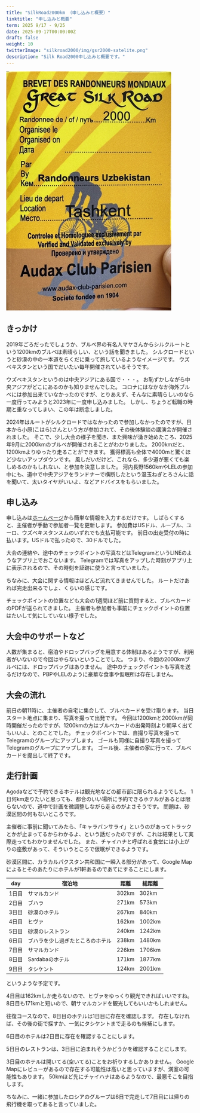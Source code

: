 ```yaml
---
title: "SilkRoad2000km （申し込みと概要）"
linktitle: "申し込みと概要"
term: 2025 9/17 - 9/25
date: 2025-09-17T00:00:00Z
draft: false
weight: 10
twitterImage: "silkroad2000/img/gsr2000-satelite.png"
description: "Silk Road2000申し込みと概要です。"
---
```

![](../img/brevetcard.jpg)

## きっかけ

2019年ごろだったでしょうか、ブルベ界の有名人マヤさんからシルクルートという1200kmのブルベは素晴らしい、という話を聞きました。
シルクロードというと砂漠の中の一本道をらくだに乗って旅しているようなイメージです。
ウズベキスタンという国でだいたい毎年開催されているそうです。

ウズベキスタンというのは中央アジアにある国で・・・。
お恥ずかしながら中央アジアがどこにあるのかも知りませんでした。
コロナにはなかなか海外ブルベには参加出来ていなかったのですが、とりあえず、そんなに素晴らしいのなら一度行ってみようと2023年に一度申し込みました。
しかし、ちょうど転職の時期と重なってしまい、この年は断念しました。

2024年はルートがシルクロードではなかったので参加しなかったのですが、日本から小原(こはら)さんという方が参加されて、その後体験談の講演会が開催されました。
そこで、少し大会の様子を聞き、また興味が湧き始めたころ、2025年9月に2000kmのブルベが開催されることがわかりました。
2000kmだと、1200kmよりゆったり走ることができます。
獲得標高も全体で4000mと驚くほど少ないアップダウンです。
風しだいだけど、これなら、多少道が悪くても楽しめるのかもしれない、と参加を決意しました。
河内長野1560kmやLELの参加中にも、道中で中央アジアをランドナーで横断したという温玉ねぎとろさんに話を聞いて、太いタイヤがいいよ、などアドバイスをもらいました。

## 申し込み

申し込みは[ホームページ](https://audax.uz/)から簡単な情報を入力するだけです。
しばらくすると、主催者が手動で参加者一覧を更新します。
参加費はUSドル、ルーブル、ユーロ、ウズベキスタンスムのいずれでも支払可能です。
前日の出走受付の時に払います。USドルで払ったので、30ドルでした。

大会の連絡や、途中のチェックポイントの写真などはTelegramというLINEのようなアプリ上でおこないます。
Telegramでは写真をアップした時刻がアプリ上に表示されるので、その時刻を証跡に使うと言っていました。

ちなみに、大会に関する情報はほどんど流れてきませんでした。
ルートだけあれば完走出来るでしょ、くらいの感じです。

チェックポイントの位置なども大会の1週間ほど前に質問すると、ブルベカードのPDFが送られてきました。
主催者も参加者も事前にチェックポイントの位置はたいして気にしていない様子でした。

## 大会中のサポートなど

人数が集まると、宿泊やドロップバッグを用意する体制はあるようですが、利用者がいないので今回はやらないということでした。
つまり、今回の2000kmブルベには、ドロップバッグはありません。
途中のチェックポイントも写真を送るだけなので、PBPやLELのように豪華な食事や仮眠所は存在しません。

## 大会の流れ

前日の朝11時に、主催者の自宅に集合して、ブルベカードを受け取ります。
当日スタート地点に集まり、写真を撮って出発です。
今回は1200kmと2000kmが同時開催だったのですが、1200kmの方はブルベカードの出発時刻より朝早く出てもいいよ、とのことでした。
チェックポイントでは、自撮り写真を撮ってTelegramのグループにアップします。
ゴールも同様に自撮り写真を撮ってTelegramのグループにアップします。
ゴール後、主催者の家に行って、ブルベカードを提出して終了です。

## 走行計画

Agodaなどで予約できるホテルは観光地などの都市部に限られるようでした。
1日何km走りたいと思っても、都合のいい場所に予約できるホテルがあるとは限らないので、道中で計画を微調整しながら走るのがよさそうです。
問題は、砂漠区間の何もないところです。

主催者に事前に聞いてみたら、「キャラバンサライ」というのがあってトラックとかが止まってるからわかるよ、という話だったのですが、これは結果として実際走ってもわかりませんでした。
また、チャイハナと呼ばれる食堂には小上がりの座敷があって、そういうところで仮眠ができるようです。

砂漠区間に、カラカルパクスタン共和国に一瞬入る部分があって、Google Mapによるとそのあたりにホテルが1軒あるのであてにすることにします。

|day|宿泊地|距離|総距離|
|---|------|---|------|
|1日目|サマルカンド|302km|302km|
|2日目|ブハラ|271km|573km|2819m|
|3日目|砂漠のホテル|267km|840km|
|4日目|ヒヴァ|162km|1002km|
|5日目|砂漠のレストラン|240km|1242km|1779m|
|6日目|ブハラを少し過ぎたところのホテル|238km|1480km|
|7日目|サマルカンド|226km|1706km|
|8日目|Sardabaのホテル|171km|1877km|
|9日目|タシケント|124km|2001km|

というような予定です。

4日目は162kmしか走らないので、ヒヴァをゆっくり観光できればいいですね。
8日目も171kmと短いので、朝サマルカンドを観光してもいいかもしれません。

往復コースなので、8日目のホテルは1日目に存在を確認します。
存在しなければ、その後の街で探すか、一気にタシケントまで走るのも候補にします。

6日目のホテルは2日目に存在を確認することにします。

5日目のレストランは、3日目に泊まれそうかどうかを確認することにします。

3日目のホテルは開いてる(空いてる)ことをお祈りするしかありません。
Google Mapにレビューがあるので存在する可能性は高いと思っていますが、満室の可能性もあります。
50kmほど先にチャイハナはあるようなので、最悪そこを目指します。

ちなみに、一緒に参加したロシアのグループは6日で完走して7日目には帰りの飛行機を取ってあると言っていました。
